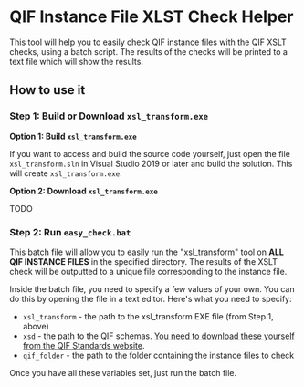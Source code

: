 # QIF Instance File XLST Check Helper

This tool will help you to easily check QIF instance files with the QIF XSLT checks, using a batch script. The results of the checks will be printed to a text file which will show the results. 

## How to use it

### Step 1: Build or Download `xsl_transform.exe`

**Option 1: Build `xsl_transform.exe`**

If you want to access and build the source code yourself, just open the file `xsl_transform.sln` in Visual Studio 2019 or later and build the solution. This will create `xsl_transform.exe`. 

**Option 2: Download `xsl_transform.exe`**

TODO

### Step 2: Run `easy_check.bat`

This batch file will allow you to easily run the "xsl_transform" tool on **ALL QIF INSTANCE FILES** in the specified directory. The results of the XSLT check will be outputted to a unique file corresponding to the instance file. 

Inside the batch file, you need to specify a few values of your own. You can do this by opening the file in a text editor. Here's what you need to specify: 

* `xsl_transform` - the path to the xsl_transform EXE file (from Step 1, above)
* `xsd` - the path to the QIF schemas. [You need to download these yourself from the QIF Standards website](https://www.qifstandards.org/). 
* `qif_folder` - the path to the folder containing the instance files to check

Once you have all these variables set, just run the batch file.